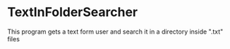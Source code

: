 # TextInFolderSearcher
This program gets a text form user and search it in a directory inside ".txt" files
